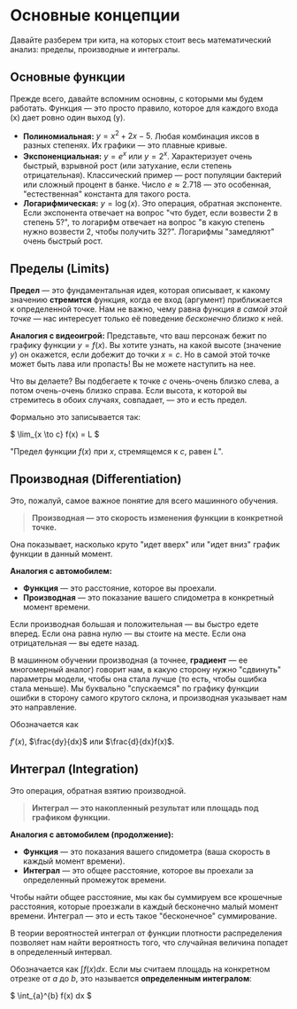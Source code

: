 # Основные концепции

Давайте разберем три кита, на которых стоит весь математический анализ: пределы, производные и интегралы.

## Основные функции

Прежде всего, давайте вспомним основны, с которыми мы будем работать. Функция — это просто правило, которое для каждого входа (x) дает ровно один выход (y).

*   **Полиномиальная:** $y = x^2 + 2x - 5$. Любая комбинация иксов в разных степенях. Их графики — это плавные кривые.
*   **Экспоненциальная:** $y = e^x$ или $y = 2^x$. Характеризует очень быстрый, взрывной рост (или затухание, если степень отрицательная). Классический пример — рост популяции бактерий или сложный процент в банке. Число $e \approx 2.718$ — это особенная, "естественная" константа для такого роста.
*   **Логарифмическая:** $y = \log(x)$. Это операция, обратная экспоненте. Если экспонента отвечает на вопрос "что будет, если возвести 2 в степень 5?", то логарифм отвечает на вопрос "в какую степень нужно возвести 2, чтобы получить 32?". Логарифмы "замедляют" очень быстрый рост.

## Пределы (Limits)

**Предел** — это фундаментальная идея, которая описывает, к какому значению **стремится** функция, когда ее вход (аргумент) приближается к определенной точке. Нам не важно, чему равна функция *в самой этой точке* — нас интересует только её поведение *бесконечно близко* к ней.

**Аналогия с видеоигрой:**
Представьте, что ваш персонаж бежит по графику функции $y = f(x)$. Вы хотите узнать, на какой высоте (значение $y$) он окажется, если добежит до точки $x=c$. Но в самой этой точке может быть лава или пропасть! Вы не можете наступить на нее.

Что вы делаете? Вы подбегаете к точке $c$ очень-очень близко слева, а потом очень-очень близко справа. Если высота, к которой вы стремитесь в обоих случаях, совпадает, — это и есть предел.

Формально это записывается так:

$
\lim_{x \to c} f(x) = L
$

"Предел функции $f(x)$ при $x$, стремящемся к $c$, равен $L$".

## Производная (Differentiation)

Это, пожалуй, самое важное понятие для всего машинного обучения.

> **Производная — это скорость изменения функции в конкретной точке.**

Она показывает, насколько круто "идет вверх" или "идет вниз" график функции в данный момент.

**Аналогия с автомобилем:**
*   **Функция** — это расстояние, которое вы проехали.
*   **Производная** — это показание вашего спидометра в конкретный момент времени.

Если производная большая и положительная — вы быстро едете вперед. Если она равна нулю — вы стоите на месте. Если она отрицательная — вы едете назад.

В машинном обучении производная (а точнее, **градиент** — ее многомерный аналог) говорит нам, в какую сторону нужно "сдвинуть" параметры модели, чтобы она стала лучше (то есть, чтобы ошибка стала меньше). Мы буквально "спускаемся" по графику функции ошибки в сторону самого крутого склона, и производная указывает нам это направление.

Обозначается как 

$f'(x)$, $\frac{dy}{dx}$ 
или $\frac{d}{dx}f(x)$.

## Интеграл (Integration)

Это операция, обратная взятию производной.

> **Интеграл — это накопленный результат или площадь под графиком функции.**

**Аналогия с автомобилем (продолжение):**
*   **Функция** — это показания вашего спидометра (ваша скорость в каждый момент времени).
*   **Интеграл** — это общее расстояние, которое вы проехали за определенный промежуток времени.

Чтобы найти общее расстояние, мы как бы суммируем все крошечные расстояния, которые проезжали в каждый бесконечно малый момент времени. Интеграл — это и есть такое "бесконечное" суммирование.

В теории вероятностей интеграл от функции плотности распределения позволяет нам найти вероятность того, что случайная величина попадет в определенный интервал.

Обозначается как $\int f(x) dx$. Если мы считаем площадь на конкретном отрезке от $a$ до $b$, это называется **определенным интегралом**:

$
\int_{a}^{b} f(x) dx
$